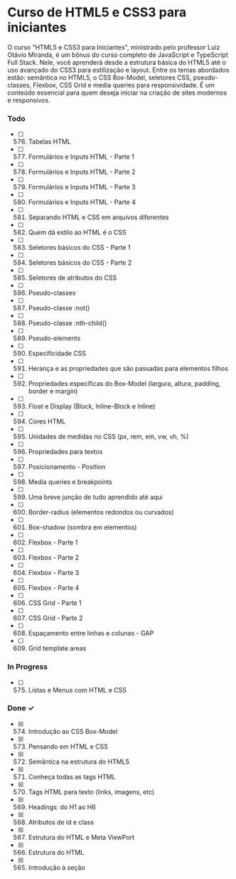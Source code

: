 # Curso de HTML5 e CSS3 para iniciantes

O curso "HTML5 e CSS3 para Iniciantes", ministrado pelo professor Luiz Otávio Miranda, é um bônus do curso completo de JavaScript e TypeScript Full Stack. Nele, você aprenderá desde a estrutura básica do HTML5 até o uso avançado do CSS3 para estilização e layout. Entre os temas abordados estão: semântica no HTML5, o CSS Box-Model, seletores CSS, pseudo-classes, Flexbox, CSS Grid e media queries para responsividade. É um conteúdo essencial para quem deseja iniciar na criação de sites modernos e responsivos.


### Todo

- [ ] 576. Tabelas HTML  
- [ ] 577. Formulários e Inputs HTML - Parte 1  
- [ ] 578. Formulários e Inputs HTML - Parte 2  
- [ ] 579. Formulários e Inputs HTML - Parte 3  
- [ ] 580. Formulários e Inputs HTML - Parte 4  
- [ ] 581. Separando HTML e CSS em arquivos diferentes  
- [ ] 582. Quem dá estilo ao HTML é o CSS  
- [ ] 583. Seletores básicos do CSS - Parte 1  
- [ ] 584. Seletores básicos do CSS - Parte 2  
- [ ] 585. Seletores de atributos do CSS  
- [ ] 586. Pseudo-classes  
- [ ] 587. Pseudo-classe :not()  
- [ ] 588. Pseudo-classe :nth-child()  
- [ ] 589. Pseudo-elements  
- [ ] 590. Especificidade CSS  
- [ ] 591. Herança e as propriedades que são passadas para elementos filhos  
- [ ] 592. Propriedades específicas do Box-Model (largura, altura, padding, border e margin)  
- [ ] 593. Float e Display (Block, Inline-Block e Inline)  
- [ ] 594. Cores HTML  
- [ ] 595. Unidades de medidas no CSS (px, rem, em, vw, vh, %)  
- [ ] 596. Propriedades para textos  
- [ ] 597. Posicionamento - Position  
- [ ] 598. Media queries e breakpoints  
- [ ] 599. Uma breve junção de tudo aprendido até aqui  
- [ ] 600. Border-radius (elementos redondos ou curvados)  
- [ ] 601. Box-shadow (sombra em elementos)  
- [ ] 602. Flexbox - Parte 1  
- [ ] 603. Flexbox - Parte 2  
- [ ] 604. Flexbox - Parte 3  
- [ ] 605. Flexbox - Parte 4  
- [ ] 606. CSS Grid - Parte 1  
- [ ] 607. CSS Grid - Parte 2  
- [ ] 608. Espaçamento entre linhas e colunas - GAP  
- [ ] 609. Grid template areas  

### In Progress

- [ ] 575. Listas e Menus com HTML e CSS  

### Done ✓

  - [x] 574. Introdução ao CSS Box-Model  
- [x] 573. Pensando em HTML e CSS  
- [x] 572. Semântica na estrutura do HTML5  
- [x] 571. Conheça todas as tags HTML  
- [x] 570. Tags HTML para texto (links, imagens, etc)  
- [x] 569. Headings: do H1 ao H6  
- [x] 568. Atributos de id e class  
- [x] 567. Estrutura do HTML e Meta ViewPort  
- [x] 566. Estrutura do HTML  
- [x] 565. Introdução à seção  

